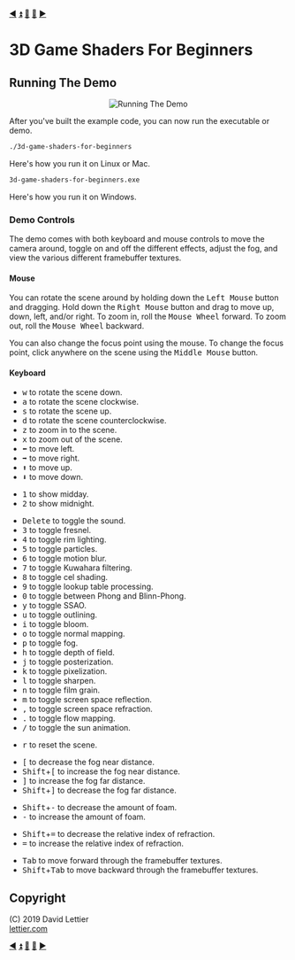 [:arrow_backward:](building-the-demo.md)
[:arrow_double_up:](../README.md)
[:arrow_up_small:](#)
[:arrow_down_small:](#copyright)
[:arrow_forward:](reference-frames.md)

# 3D Game Shaders For Beginners

## Running The Demo

<p align="center">
<img src="https://i.imgur.com/y5XcReP.gif" alt="Running The Demo" title="Running The Demo">
</p>

After you've built the example code, you can now run the executable or demo.

```bash
./3d-game-shaders-for-beginners
```

Here's how you run it on Linux or Mac.

```bash
3d-game-shaders-for-beginners.exe
```

Here's how you run it on Windows.

### Demo Controls

The demo comes with both keyboard and mouse controls to move the camera around,
toggle on and off the different effects,
adjust the fog,
and view the various different framebuffer textures.

#### Mouse

You can rotate the scene around by holding down the <kbd>Left Mouse</kbd> button and dragging.
Hold down the <kbd>Right Mouse</kbd> button and drag to move up, down, left, and/or right.
To zoom in, roll the <kbd>Mouse Wheel</kbd> forward.
To zoom out, roll the <kbd>Mouse Wheel</kbd> backward.

You can also change the focus point using the mouse.
To change the focus point,
click anywhere on the scene using the <kbd>Middle Mouse</kbd> button.

#### Keyboard

- <kbd>w</kbd> to rotate the scene down.
- <kbd>a</kbd> to rotate the scene clockwise.
- <kbd>s</kbd> to rotate the scene up.
- <kbd>d</kbd> to rotate the scene counterclockwise.
- <kbd>z</kbd> to zoom in to the scene.
- <kbd>x</kbd> to zoom out of the scene.
- <kbd>⬅</kbd> to move left.
- <kbd>➡</kbd> to move right.
- <kbd>⬆</kbd> to move up.
- <kbd>⬇</kbd> to move down.

<p></p>

- <kbd>1</kbd> to show midday.
- <kbd>2</kbd> to show midnight.

<p></p>

- <kbd>Delete</kbd> to toggle the sound.
- <kbd>3</kbd> to toggle fresnel.
- <kbd>4</kbd> to toggle rim lighting.
- <kbd>5</kbd> to toggle particles.
- <kbd>6</kbd> to toggle motion blur.
- <kbd>7</kbd> to toggle Kuwahara filtering.
- <kbd>8</kbd> to toggle cel shading.
- <kbd>9</kbd> to toggle lookup table processing.
- <kbd>0</kbd> to toggle between Phong and Blinn-Phong.
- <kbd>y</kbd> to toggle SSAO.
- <kbd>u</kbd> to toggle outlining.
- <kbd>i</kbd> to toggle bloom.
- <kbd>o</kbd> to toggle normal mapping.
- <kbd>p</kbd> to toggle fog.
- <kbd>h</kbd> to toggle depth of field.
- <kbd>j</kbd> to toggle posterization.
- <kbd>k</kbd> to toggle pixelization.
- <kbd>l</kbd> to toggle sharpen.
- <kbd>n</kbd> to toggle film grain.
- <kbd>m</kbd> to toggle screen space reflection.
- <kbd>,</kbd> to toggle screen space refraction.
- <kbd>.</kbd> to toggle flow mapping.
- <kbd>/</kbd> to toggle the sun animation.

<p></p>

- <kbd>r</kbd> to reset the scene.

<p></p>

- <kbd>\[</kbd> to decrease the fog near distance.
- <kbd>Shift</kbd>+<kbd>\[</kbd> to increase the fog near distance.
- <kbd>]</kbd> to increase the fog far distance.
- <kbd>Shift</kbd>+<kbd>]</kbd> to decrease the fog far distance.

<p></p>

- <kbd>Shift</kbd>+<kbd>-</kbd> to decrease the amount of foam.
- <kbd>-</kbd> to increase the amount of foam.

<p></p>

- <kbd>Shift</kbd>+<kbd>=</kbd> to decrease the relative index of refraction.
- <kbd>=</kbd> to increase the relative index of refraction.

<p></p>

- <kbd>Tab</kbd> to move forward through the framebuffer textures.
- <kbd>Shift</kbd>+<kbd>Tab</kbd> to move backward through the framebuffer textures.

## Copyright

(C) 2019 David Lettier
<br>
[lettier.com](https://www.lettier.com)

[:arrow_backward:](building-the-demo.md)
[:arrow_double_up:](../README.md)
[:arrow_up_small:](#)
[:arrow_down_small:](#copyright)
[:arrow_forward:](reference-frames.md)
